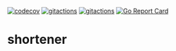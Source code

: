 [![codecov](https://codecov.io/gh/Neko2h/shortener/branch/main/graph/badge.svg?token=MP8ei2Qp9P)](https://codecov.io/gh/Neko2h/shortener)
[![gitactions](https://github.com/Neko2h/shortener/actions/workflows/tests.yml/badge.svg)](https://github.com/Neko2h/shortener/actions)
[![gitactions](https://github.com/Neko2h/shortener/actions/workflows/build.yml/badge.svg)](https://github.com/Neko2h/shortener/actions)
[![Go Report Card](https://goreportcard.com/badge/github.com/Neko2h/shortener)](https://goreportcard.com/report/github.com/Neko2h/shortener)
# shortener